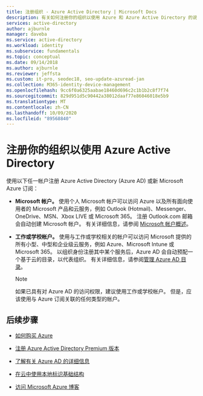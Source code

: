 ```yaml
---
title: 注册组织 - Azure Active Directory | Microsoft Docs
description: 有关如何注册你的组织以使用 Azure 和 Azure Active Directory 的说明。
services: active-directory
author: ajburnle
manager: daveba
ms.service: active-directory
ms.workload: identity
ms.subservice: fundamentals
ms.topic: conceptual
ms.date: 09/14/2018
ms.author: ajburnle
ms.reviewer: jeffsta
ms.custom: it-pro, seodec18, seo-update-azuread-jan
ms.collection: M365-identity-device-management
ms.openlocfilehash: 9cc6f0a6325aabae18460d696c2c1b1b2c8f7f74
ms.sourcegitcommit: 829d951d5c90442a38012daaf77e86046018e5b9
ms.translationtype: MT
ms.contentlocale: zh-CN
ms.lasthandoff: 10/09/2020
ms.locfileid: "89568840"
---
```

# <a name="sign-up-your-organization-to-use-azure-active-directory"></a>注册你的组织以使用 Azure Active Directory
使用以下任一帐户注册 Azure Active Directory (Azure AD) 或新 Microsoft Azure 订阅：

- **Microsoft 帐户。** 使用个人 Microsoft 帐户可以访问 Azure 以及所有面向使用者的 Microsoft 产品和云服务，例如 Outlook (Hotmail)、Messenger、OneDrive、MSN、Xbox LIVE 或 Microsoft 365。 注册 Outlook.com 邮箱会自动创建 Microsoft 帐户。 有关详细信息，请参阅 [Microsoft 帐户概述](https://account.microsoft.com/account)。

- **工作或学校帐户。** 使用与工作或学校相关的帐户可以访问 Microsoft 提供的所有小型、中型和企业级云服务，例如 Azure、Microsoft Intune 或 Microsoft 365。 以组织身份注册其中某个服务后，Azure AD 会自动预配一个基于云的目录，以代表组织。 有关详细信息，请参阅[管理 Azure AD 目录](./active-directory-whatis.md)。

  > [!Note]
  >   如果已具有对 Azure AD 的访问权限，建议使用工作或学校帐户。 但是，应该使用与 Azure 订阅关联的任何类型的帐户。

## <a name="next-steps"></a>后续步骤

- [如何购买 Azure](https://azure.microsoft.com/pricing/purchase-options/)

- [注册 Azure Active Directory Premium 版本](active-directory-get-started-premium.md)

- [了解有关 Azure AD 的详细信息](active-directory-whatis.md)

- [在云中使用本地标识基础结构](../hybrid/whatis-hybrid-identity.md)

- [访问 Microsoft Azure 博客](https://azure.microsoft.com/blog/)